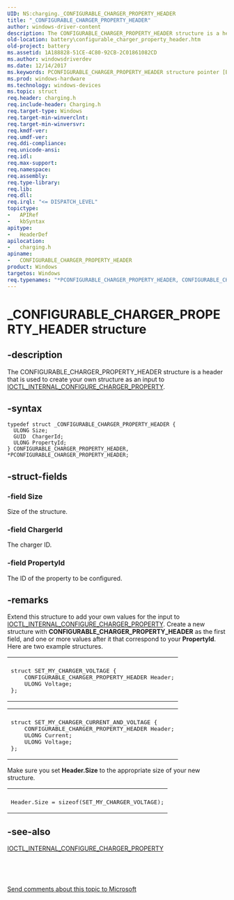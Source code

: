 ```yaml
---
UID: NS:charging._CONFIGURABLE_CHARGER_PROPERTY_HEADER
title: "_CONFIGURABLE_CHARGER_PROPERTY_HEADER"
author: windows-driver-content
description: The CONFIGURABLE_CHARGER_PROPERTY_HEADER structure is a header that is used to create your own structure as an input to IOCTL_INTERNAL_CONFIGURE_CHARGER_PROPERTY.
old-location: battery\configurable_charger_property_header.htm
old-project: battery
ms.assetid: 1A188828-51CE-4C80-92CB-2C01861082CD
ms.author: windowsdriverdev
ms.date: 12/14/2017
ms.keywords: PCONFIGURABLE_CHARGER_PROPERTY_HEADER structure pointer [Battery Devices], _CONFIGURABLE_CHARGER_PROPERTY_HEADER, battery.configurable_charger_property_header, charging/CONFIGURABLE_CHARGER_PROPERTY_HEADER, CONFIGURABLE_CHARGER_PROPERTY_HEADER, PCONFIGURABLE_CHARGER_PROPERTY_HEADER, *PCONFIGURABLE_CHARGER_PROPERTY_HEADER, CONFIGURABLE_CHARGER_PROPERTY_HEADER structure [Battery Devices], charging/PCONFIGURABLE_CHARGER_PROPERTY_HEADER
ms.prod: windows-hardware
ms.technology: windows-devices
ms.topic: struct
req.header: charging.h
req.include-header: Charging.h
req.target-type: Windows
req.target-min-winverclnt: 
req.target-min-winversvr: 
req.kmdf-ver: 
req.umdf-ver: 
req.ddi-compliance: 
req.unicode-ansi: 
req.idl: 
req.max-support: 
req.namespace: 
req.assembly: 
req.type-library: 
req.lib: 
req.dll: 
req.irql: "<= DISPATCH_LEVEL"
topictype:
-	APIRef
-	kbSyntax
apitype:
-	HeaderDef
apilocation:
-	charging.h
apiname:
-	CONFIGURABLE_CHARGER_PROPERTY_HEADER
product: Windows
targetos: Windows
req.typenames: "*PCONFIGURABLE_CHARGER_PROPERTY_HEADER, CONFIGURABLE_CHARGER_PROPERTY_HEADER"
---
```


# _CONFIGURABLE_CHARGER_PROPERTY_HEADER structure


## -description


The CONFIGURABLE_CHARGER_PROPERTY_HEADER structure is a header that is used to create your own structure as an input to <a href="..\charging\ni-charging-ioctl_internal_configure_charger_property.md">IOCTL_INTERNAL_CONFIGURE_CHARGER_PROPERTY</a>.


## -syntax


````
typedef struct _CONFIGURABLE_CHARGER_PROPERTY_HEADER {
  ULONG Size;
  GUID  ChargerId;
  ULONG PropertyId;
} CONFIGURABLE_CHARGER_PROPERTY_HEADER, *PCONFIGURABLE_CHARGER_PROPERTY_HEADER;
````


## -struct-fields




### -field Size

Size of the structure.


### -field ChargerId

The charger ID.


### -field PropertyId

The ID of the property to be configured.


## -remarks



Extend this structure to add your own values for the input to <a href="..\charging\ni-charging-ioctl_internal_configure_charger_property.md">IOCTL_INTERNAL_CONFIGURE_CHARGER_PROPERTY</a>. Create a new structure with <b>CONFIGURABLE_CHARGER_PROPERTY_HEADER</b> as the first field, and one or more values after it that correspond to your <b>PropertyId</b>. Here are two example structures.

<div class="code"><span codelanguage=""><table>
<tr>
<th></th>
</tr>
<tr>
<td>
<pre>struct SET_MY_CHARGER_VOLTAGE {
    CONFIGURABLE_CHARGER_PROPERTY_HEADER Header;
    ULONG Voltage;
};</pre>
</td>
</tr>
</table></span></div>
<div class="code"><span codelanguage=""><table>
<tr>
<th></th>
</tr>
<tr>
<td>
<pre>struct SET_MY_CHARGER_CURRENT_AND_VOLTAGE {
    CONFIGURABLE_CHARGER_PROPERTY_HEADER Header;
    ULONG Current;
    ULONG Voltage;
};</pre>
</td>
</tr>
</table></span></div>
Make sure you set <b>Header.Size</b> to the appropriate size of your new structure.

<div class="code"><span codelanguage=""><table>
<tr>
<th></th>
</tr>
<tr>
<td>
<pre>Header.Size = sizeof(SET_MY_CHARGER_VOLTAGE);</pre>
</td>
</tr>
</table></span></div>



## -see-also

<a href="..\charging\ni-charging-ioctl_internal_configure_charger_property.md">IOCTL_INTERNAL_CONFIGURE_CHARGER_PROPERTY</a>



 

 

<a href="mailto:wsddocfb@microsoft.com?subject=Documentation%20feedback [battery\battery]:%20CONFIGURABLE_CHARGER_PROPERTY_HEADER structure%20 RELEASE:%20(12/14/2017)&amp;body=%0A%0APRIVACY STATEMENT%0A%0AWe use your feedback to improve the documentation. We don't use your email address for any other purpose, and we'll remove your email address from our system after the issue that you're reporting is fixed. While we're working to fix this issue, we might send you an email message to ask for more info. Later, we might also send you an email message to let you know that we've addressed your feedback.%0A%0AFor more info about Microsoft's privacy policy, see http://privacy.microsoft.com/en-us/default.aspx." title="Send comments about this topic to Microsoft">Send comments about this topic to Microsoft</a>

